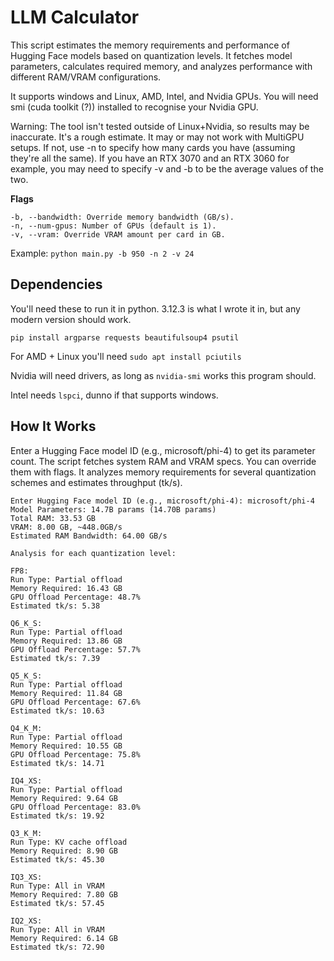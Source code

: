 # LLM Calculator

This script estimates the memory requirements and performance of Hugging Face models based on quantization levels. It fetches model parameters, calculates required memory, and analyzes performance with different RAM/VRAM configurations.

It supports windows and Linux, AMD, Intel, and Nvidia GPUs. You will need smi (cuda toolkit (?)) installed to recognise your Nvidia GPU.

Warning: The tool isn't tested outside of Linux+Nvidia, so results may be inaccurate. It's a rough estimate.
It may or may not work with MultiGPU setups. If not, use -n to specify how many cards you have (assuming they're all the same). If you have an RTX 3070 and an RTX 3060 for example, you may need to specify -v and -b to be the average values of the two. 

**Flags**
```
-b, --bandwidth: Override memory bandwidth (GB/s).
-n, --num-gpus: Number of GPUs (default is 1).
-v, --vram: Override VRAM amount per card in GB.
```
Example:
`python main.py -b 950 -n 2 -v 24`


## Dependencies
You'll need these to run it in python. 3.12.3 is what I wrote it in, but any modern version should work.

`pip install argparse requests beautifulsoup4 psutil`


For AMD + Linux you'll need `sudo apt install pciutils`

Nvidia will need drivers, as long as `nvidia-smi` works this program should.

Intel needs `lspci`, dunno if that supports windows.



## How It Works
Enter a Hugging Face model ID (e.g., microsoft/phi-4) to get its parameter count.
The script fetches system RAM and VRAM specs. You can override them with flags.
It analyzes memory requirements for several quantization schemes and estimates throughput (tk/s).

``` Demo Output
Enter Hugging Face model ID (e.g., microsoft/phi-4): microsoft/phi-4
Model Parameters: 14.7B params (14.70B params)
Total RAM: 33.53 GB
VRAM: 8.00 GB, ~448.0GB/s
Estimated RAM Bandwidth: 64.00 GB/s

Analysis for each quantization level:

FP8:
Run Type: Partial offload
Memory Required: 16.43 GB
GPU Offload Percentage: 48.7%
Estimated tk/s: 5.38

Q6_K_S:
Run Type: Partial offload
Memory Required: 13.86 GB
GPU Offload Percentage: 57.7%
Estimated tk/s: 7.39

Q5_K_S:
Run Type: Partial offload
Memory Required: 11.84 GB
GPU Offload Percentage: 67.6%
Estimated tk/s: 10.63

Q4_K_M:
Run Type: Partial offload
Memory Required: 10.55 GB
GPU Offload Percentage: 75.8%
Estimated tk/s: 14.71

IQ4_XS:
Run Type: Partial offload
Memory Required: 9.64 GB
GPU Offload Percentage: 83.0%
Estimated tk/s: 19.92

Q3_K_M:
Run Type: KV cache offload
Memory Required: 8.90 GB
Estimated tk/s: 45.30

IQ3_XS:
Run Type: All in VRAM
Memory Required: 7.80 GB
Estimated tk/s: 57.45

IQ2_XS:
Run Type: All in VRAM
Memory Required: 6.14 GB
Estimated tk/s: 72.90
```
